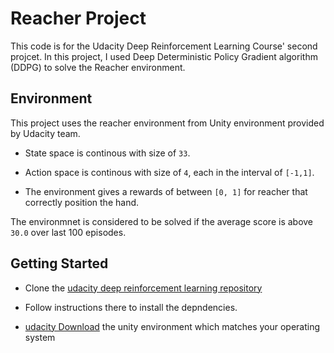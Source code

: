 # Reacher Project 


This code is for the Udacity Deep Reinforcement Learning Course' second projcet. In this project, I used Deep Deterministic Policy Gradient algorithm (DDPG) to solve the Reacher environment.

## Environment

This project uses the reacher environment from Unity environment provided by Udacity team.

- State space is continous with size of `33`.

- Action space is continous with size of `4`, each in the interval of `[-1,1]`.

- The environment gives a rewards of between `[0, 1]` for reacher that correctly position the hand. 

The environmnet is considered to be solved if the average score is above `30.0` over last 100 episodes.

## Getting Started

- Clone the <a href="https://github.com/udacity/deep-reinforcement-learning" target="_blank">udacity deep reinforcement learning repository</a>

- Follow instructions there to install the depndencies.


- <a href="https://github.com/udacity/deep-reinforcement-learning/tree/master/p2_continuous-control" target="_blank">udacity Download</a> the unity environment which matches your operating system 









